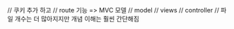 // 쿠키 추가 하고 
// route 기능 => MVC 모델 
// model 
// views
// controller
// 파일 개수는 더 많아지지만 개념 이해는 훨씬 간단해짐